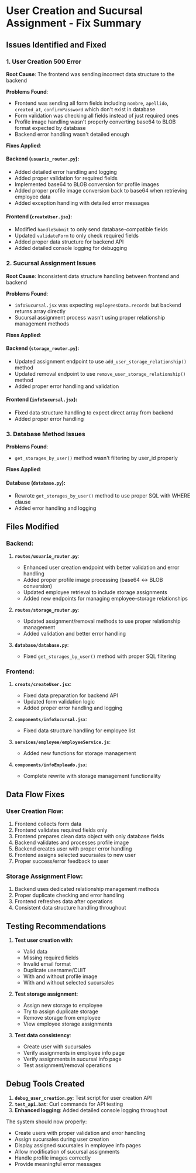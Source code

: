 # User Creation and Sucursal Assignment - Fix Summary

## Issues Identified and Fixed

### 1. User Creation 500 Error

**Root Cause**: The frontend was sending incorrect data structure to the backend

**Problems Found**:

- Frontend was sending all form fields including `nombre`, `apellido`, `created_at`, `confirmPassword` which don't exist in database
- Form validation was checking all fields instead of just required ones
- Profile image handling wasn't properly converting base64 to BLOB format expected by database
- Backend error handling wasn't detailed enough

**Fixes Applied**:

#### Backend (`usuario_router.py`):

- Added detailed error handling and logging
- Added proper validation for required fields
- Implemented base64 to BLOB conversion for profile images
- Added proper profile image conversion back to base64 when retrieving employee data
- Added exception handling with detailed error messages

#### Frontend (`createUser.jsx`):

- Modified `handleSubmit` to only send database-compatible fields
- Updated `validateForm` to only check required fields
- Added proper data structure for backend API
- Added detailed console logging for debugging

### 2. Sucursal Assignment Issues

**Root Cause**: Inconsistent data structure handling between frontend and backend

**Problems Found**:

- `infoSucursal.jsx` was expecting `employeesData.records` but backend returns array directly
- Sucursal assignment process wasn't using proper relationship management methods

**Fixes Applied**:

#### Backend (`storage_router.py`):

- Updated assignment endpoint to use `add_user_storage_relationship()` method
- Updated removal endpoint to use `remove_user_storage_relationship()` method
- Added proper error handling and validation

#### Frontend (`infoSucursal.jsx`):

- Fixed data structure handling to expect direct array from backend
- Added proper error handling

### 3. Database Method Issues

**Problems Found**:

- `get_storages_by_user()` method wasn't filtering by user_id properly

**Fixes Applied**:

#### Database (`database.py`):

- Rewrote `get_storages_by_user()` method to use proper SQL with WHERE clause
- Added error handling and logging

## Files Modified

### Backend:

1. **`routes/usuario_router.py`**:

   - Enhanced user creation endpoint with better validation and error handling
   - Added proper profile image processing (base64 ↔ BLOB conversion)
   - Updated employee retrieval to include storage assignments
   - Added new endpoints for managing employee-storage relationships

2. **`routes/storage_router.py`**:

   - Updated assignment/removal methods to use proper relationship management
   - Added validation and better error handling

3. **`database/database.py`**:
   - Fixed `get_storages_by_user()` method with proper SQL filtering

### Frontend:

1. **`creats/createUser.jsx`**:

   - Fixed data preparation for backend API
   - Updated form validation logic
   - Added proper error handling and logging

2. **`components/infoSucursal.jsx`**:

   - Fixed data structure handling for employee list

3. **`services/employee/employeeService.js`**:

   - Added new functions for storage management

4. **`components/infoEmpleado.jsx`**:
   - Complete rewrite with storage management functionality

## Data Flow Fixes

### User Creation Flow:

1. Frontend collects form data
2. Frontend validates required fields only
3. Frontend prepares clean data object with only database fields
4. Backend validates and processes profile image
5. Backend creates user with proper error handling
6. Frontend assigns selected sucursales to new user
7. Proper success/error feedback to user

### Storage Assignment Flow:

1. Backend uses dedicated relationship management methods
2. Proper duplicate checking and error handling
3. Frontend refreshes data after operations
4. Consistent data structure handling throughout

## Testing Recommendations

1. **Test user creation with**:

   - Valid data
   - Missing required fields
   - Invalid email format
   - Duplicate username/CUIT
   - With and without profile image
   - With and without selected sucursales

2. **Test storage assignment**:

   - Assign new storage to employee
   - Try to assign duplicate storage
   - Remove storage from employee
   - View employee storage assignments

3. **Test data consistency**:
   - Create user with sucursales
   - Verify assignments in employee info page
   - Verify assignments in sucursal info page
   - Test assignment/removal operations

## Debug Tools Created

1. **`debug_user_creation.py`**: Test script for user creation API
2. **`test_api.bat`**: Curl commands for API testing
3. **Enhanced logging**: Added detailed console logging throughout

The system should now properly:

- Create users with proper validation and error handling
- Assign sucursales during user creation
- Display assigned sucursales in employee info pages
- Allow modification of sucursal assignments
- Handle profile images correctly
- Provide meaningful error messages
